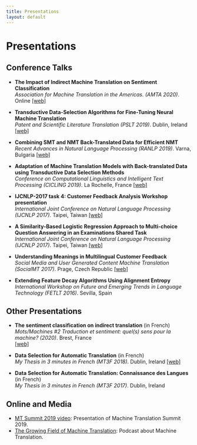 ```yaml
---
title: Presentations
layout: default
---
```



# Presentations

## Conference Talks 

* **The Impact of Indirect Machine Translation on Sentiment Classification** <br/>
*Association for Machine Translation in the Americas. (AMTA 2020)*. Online [[web]](https://amtaweb.org/)

* **Transductive Data-Selection Algorithms for Fine-Tuning Neural Machine Translation** <br/>
*Patent and Scientific Literature Translation (PSLT 2019)*. Dublin, Ireland [[web]](http://aamtjapio.com/pslt2019/)

* **Combining SMT and NMT Back-Translated Data for Efficient NMT** <br/>
*Recent Advances in Natural Language Processing (RANLP 2019)*. Varna, Bulgaria [[web]](http://ranlp.org/archive/ranlp2019/start.php)

* **Adaptation of Machine Translation Models with Back-translated Data using Transductive Data Selection Methods** <br/>
*Conference on Computational Linguistics and Intelligent Text Processing (CICLING 2019)*. La Rochelle, France [[web]](https://www.cicling.org/2019/)

* **IJCNLP-2017 task 4: Customer Feedback Analysis Workshop presentation** <br/>
*International Joint Conference on Natural Language Processing (IJCNLP 2017)*. Taipei, Taiwan [[web]](https://sites.google.com/view/customer-feedback-analysis)
  
* **A Similarity-Based Logistic Regression Approach to Multi-choice Question Answering in an Examinations Shared Task** <br/>
*International Joint Conference on Natural Language Processing (IJCNLP 2017)*. Taipei, Taiwan [[web]](http://www.nlpr.ia.ac.cn/cip/ijcnlp/Multi-choice_Question_Answering_in_Exams.html)

* **Understanding Meanings in Multilingual Customer Feedback** <br/>
*Social Media and User Generated Content Machine Translation (SocialMT 2017)*. Prage, Czech Republic [[web]](https://sites.google.com/view/socialmt/)
  

* **Extending Feature Decay Algorithms Using Alignment Entropy** <br/>
*International Workshop on Future and Emerging Trends in Language Technology (FETLT 2016)*. Sevilla, Spain


## Other Presentations


* **The sentiment classification on indirect translation** (in French)<br/>
*Mots/Machines \#2 Traduction et sentiment: quel(s) sens pour la machine? (2020)*. Brest, France <br/>
[[web]](https://www.univ-brest.fr/digitalAssets/86/86390_Programme-A5.pdf)

* **Data Selection for Automatic Translation** (in French)<br/>
*My Thesis in 3 minutes in French (MT3F 2018)*. Dublin, Ireland [[web]](https://www.youtube.com/watch?v=JrrHz0MpEF8)

* **Data Selection for Automatic Translation: Connaissance des Langues** (in French)<br/>
*My Thesis in 3 minutes in French (MT3F 2017)*. Dublin, Ireland

## Online and Media

* [MT Summit 2019 video](https://www.youtube.com/watch?v=1fOAHGbSPvg): Presentation of Machine Translation Summit 2019.
* [The Growing Field of Machine Translation](https://soundcloud.com/theadaptcentre/alberto-poncelas): Podcast about Machine Translation.


